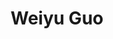 ---
# Display name
title: Weiyu Guo

# Full Name (for SEO)
first_name: Weiyu
last_name: Guo

# Is this the primary user of the site?
superuser: true

# Role/position
# 这里写当前学历，入学年份和联合指导导师
# 例如：
# role: Ph.D. student '23
# role: Ph.D. student '23, co-supervised by Prof. [Hui Xiong](https://facultyprofiles.hkust-gz.edu.cn/faculty-personal-page/XIONG-Hui/xionghui)
role: Ph.D. student '22, co-supervised by Prof. [Hui Xiong](https://facultyprofiles.hkust-gz.edu.cn/faculty-personal-page/XIONG-Hui/xionghui)

# Organizations/Affiliations
organizations:
  - name: AI Thrust, HKUST(GZ)
    url: https://ait.hkust-gz.edu.cn/

interests:
  - Neural Interface
  - Embodied AI
  - Bio-inspired Neural Network

education:
  courses:
    # 这里不用写在读学历
    - course: Master in Aritifical Intelligence
      institution: University of Chinese Academy of Sciences
    - course: B.Eng. in Software Engineering
      institution: Dalian University of Technology

# Social/Academic Networking
# form "mailto:your-email@example.com" or "#contact" for contact widget.
# 这部分选填，如果不写，请在 link: 后面留空
social:
  - icon: home
    icon_pack: fas
    link: https://weiyuguo.com
  - icon: envelope
    icon_pack: fas
    link: mailto:guoweiyu96@gmail.com
  - icon: github
    icon_pack: fab
    link: https://github.com/guoweiyu
  - icon: google-scholar
    icon_pack: ai
    link: https://scholar.google.com/citations?user=ES-56HMAAAAJ

# Organizational groups that you belong to (for People widget)
# 可选项： [Faculty, Ph.D. Students, MPhil Students, Research Assistants]
user_groups:
  - Ph.D. Students
---
